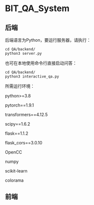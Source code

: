 # BIT_QA_System

## 后端

后端语言为Python，要运行服务器，请执行：

```shell
cd QA/backend/
python3 server.py
```

也可在本地使用命令行直接启动问答：

```shell
cd QA/backend/
python3 interactive_qa.py
```

所需运行环境：

python>=3.8

pytorch==1.9.1

transformers==4.12.5

scipy==1.6.2

flask==1.1.2

flask_cors==3.0.10

OpenCC

numpy

scikit-learn

colorama

## 前端
